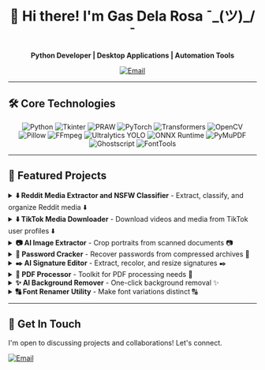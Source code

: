 <div align="center">

# 👋 Hi there! I'm Gas Dela Rosa  ¯\_(ツ)_/¯

**Python Developer | Desktop Applications | Automation Tools**

[![Email](https://img.shields.io/badge/Email-d14836?style=for-the-badge&logo=gmail&logoColor=white)](mailto:gasdlarosa@gmail.com)

</div>

---

## 🛠️ Core Technologies

<p align="center">
  <img src="https://img.shields.io/badge/Python-3776AB?style=for-the-badge&logo=python&logoColor=white" alt="Python"/>
  <img src="https://img.shields.io/badge/Tkinter-2C5985?style=for-the-badge&logo=python&logoColor=white" alt="Tkinter"/>
  <img src="https://img.shields.io/badge/PRAW-FF4500?style=for-the-badge&logo=reddit&logoColor=white" alt="PRAW"/>
  <img src="https://img.shields.io/badge/PyTorch-EE4C2C?style=for-the-badge&logo=pytorch&logoColor=white" alt="PyTorch"/>
  <img src="https://img.shields.io/badge/Transformers-FFD700?style=for-the-badge&logo=hugging-face&logoColor=black" alt="Transformers"/>
  <img src="https://img.shields.io/badge/OpenCV-5C3EE8?style=for-the-badge&logo=opencv&logoColor=white" alt="OpenCV"/>
  <img src="https://img.shields.io/badge/Pillow-92447A?style=for-the-badge&logo=pillow&logoColor=white" alt="Pillow"/>
  <img src="https://img.shields.io/badge/FFmpeg-007800?style=for-the-badge&logo=ffmpeg&logoColor=white" alt="FFmpeg"/>
  <img src="https://img.shields.io/badge/Ultralytics-2A3DA4?style=for-the-badge&logo=yolo&logoColor=white" alt="Ultralytics YOLO"/>
  <img src="https://img.shields.io/badge/ONNX-00594C?style=for-the-badge&logo=onnx&logoColor=white" alt="ONNX Runtime"/>
  <img src="https://img.shields.io/badge/PyMuPDF-A41D1A?style=for-the-badge&logo=pypi&logoColor=white" alt="PyMuPDF"/>
  <img src="https://img.shields.io/badge/Ghostscript-000000?style=for-the-badge&logo=ghostscript&logoColor=white" alt="Ghostscript"/>
  <img src="https://img.shields.io/badge/FontTools-4C4C4C?style=for-the-badge&logo=pypi&logoColor=white" alt="FontTools"/>
</p>

---

## 🚀 Featured Projects

<details>
<summary><strong>⬇️ Reddit Media Extractor and NSFW Classifier</strong> - Extract, classify, and organize Reddit media ⬇️</summary>
<br>

A powerful and user-friendly desktop tool for extracting images and videos from Reddit, classifying them with an AI model, and organizing them into local folders. Built with Python and CustomTkinter, it leverages the Reddit API for content retrieval and a pre-trained AI model for NSFW detection.

<div align="center">
   <img src="https://raw.githubusercontent.com/gasdlarosa/gasdlarosa/main/main_window.png" width="800">
      <img src="https://raw.githubusercontent.com/gasdlarosa/gasdlarosa/main/nsfw_downloads.png" width="800">
         <img src="https://raw.githubusercontent.com/gasdlarosa/gasdlarosa/main/sfw_downloads.png" width="800">
            <img src="https://raw.githubusercontent.com/gasdlarosa/gasdlarosa/main/videos_downloads.png" width="800">

</div>

**Key Features:**
*   **CustomTkinter GUI**: Modern, responsive, and aesthetically pleasing interface.
*   **Reddit API Integration**: Connects using PRAW for efficient post fetching.
*   **Media Extraction**: Downloads images (JPG, PNG, GIF) and videos (MP4, GIFV).
*   **Smart Video Handling**: Merges audio and video streams using FFmpeg.
*   **NSFW Classification**: Employs a Hugging Face Transformers-based AI model to classify media.
*   **Automatic Organization**: Saves media into `videos`, `nsfw`, and `sfw` subdirectories.
*   **Download History**: Prevents redundant downloads by maintaining a session-specific history.
*   **Session Management**: Save and load application settings and credentials.

</details>

<details>
<summary><strong>⬇️ TikTok Media Downloader</strong> - Download videos and media from TikTok user profiles ⬇️</summary>
<br>

A user-friendly desktop application built with Python and Tkinter, designed to download videos and media from TikTok user profiles. It leverages the powerful `yt-dlp` backend.

<div align="center">
  <img src="https://raw.githubusercontent.com/gasdlarosa/gasdlarosa/main/tiktok_media_downloader.png" width="800" alt="TikTok Media Downloader Screenshot">
  <img src="https://raw.githubusercontent.com/gasdlarosa/gasdlarosa/main/tiktok_extracted_media.png" width="800" alt="TikTok Extracted Media Screenshot">
</div>

**Key Features:**
*   **Robust `yt-dlp` Backend:** Leverages `yt-dlp` for powerful download capabilities.
*   **Authenticated Downloads:** Supports private/restricted accounts via cookies.
*   **Configurable Quality:** Choose preferred video and media quality.
*   **Flexible Naming:** Customizable file naming conventions.
*   **Advanced History Management:** Crash-proof checkpointing for download history.

</details>

<details>
<summary><strong>📷 AI Image Extractor</strong> - Crop portraits from scanned documents 📷</summary>
<br>

Automatically detects, de-skews, and crops portrait photos from scanned documents.

<div align="center">
  <img src="https://raw.githubusercontent.com/gasdlarosa/gasdlarosa/main/image-extractor-screenshot.png" width="800">
</div>

**Key Features:**
*   **AI Smart Cropping:** YOLOv8 for optimal head room.
*   **Automatic De-skew:** OpenCV for perspective correction.
*   **Multi-Format Support:** Handles PDFs, Word docs, and images.
*   **Intelligent Filenaming:** Suggests names based on source.

</details>

<details>
<summary><strong>🔐 Password Cracker</strong> - Recover passwords from compressed archives 🔐</summary>
<br>

Comprehensive tool for password recovery from ZIP, RAR, and 7z archives.

<div align="center">
  <img src="https://raw.githubusercontent.com/gasdlarosa/gasdlarosa/main/password-cracker-screenshot.png" width="800">
</div>

**Key Features:**
*   **Multiple Attack Modes:** SecLists, mask, hybrid, custom.
*   **Advanced Options:** Leet speak, keyword filtering.
*   **Session Management:** Save and load configurations.
*   **Detailed Reporting:** Statistics and password strength analysis.

</details>

<details>
<summary><strong>✒️ AI Signature Editor</strong> - Extract, recolor, and resize signatures ✒️</summary>
<br>

Extracts signatures, recolors them, and resizes them for digital documents.

<div align="center">
  <img src="https://raw.githubusercontent.com/gasdlarosa/gasdlarosa/main/e-signature-app-screenshot.png" width="800">
</div>

**Key Features:**
*   **AI Background Removal:** Accurate extraction with Deep Image Segmentation.
*   **Live Preview:** View changes instantly.
*   **Full Customization:** Recolor and resize.
*   **Batch Processing:** Automate multiple images.

</details>

<details>
<summary><strong>📄 PDF Processor</strong> - Toolkit for PDF processing needs 📄</summary>
<br>

Compress, merge, split, convert, and manage PDFs.

<div align="center">
  <img src="https://raw.githubusercontent.com/gasdlarosa/gasdlarosa/main/pdf-processor-screenshot.png" width="800">
</div>

**Key Features:**
*   **Versatile Toolkit:** Compress, merge, split, convert, and more.
*   **High-Quality Engine:** Powered by Ghostscript.
*   **Advanced Functionality:** Page organization, image extraction.
*   **Intuitive GUI:** Simple and fast.

</details>

<details>
<summary><strong>✨ AI Background Remover</strong> - One-click background removal ✨</summary>
<br>

Removes image backgrounds with a single click.

<div align="center">
  <img src="https://raw.githubusercontent.com/gasdlarosa/gasdlarosa/main/background-remover-screenshot.png" width="800">
</div>

**Key Features:**
*   **One-Click Removal:**
*   **Simple & Fast UI:**
*   **Live Previews:**
*   **GUI Logging:**

</details>

<details>
<summary><strong>🔠 Font Renamer Utility</strong> - Make font variations distinct 🔠</summary>
<br>

Modifies font metadata so that font variations (e.g., Bold, Narrow) appear as distinct font families.

<div align="center">
  <img src="https://raw.githubusercontent.com/gasdlarosa/gasdlarosa/main/font-renamer-screenshot.png" width="800">
</div>

**Key Features:**
*   **Batch Processing:** Process folders of fonts.
*   **Intelligent Renaming:**
*   **Detailed Reporting:**
*   **Automatic Backups:**

</details>

---

## 📧 Get In Touch

I'm open to discussing projects and collaborations! Let's connect.

[![Email](https://img.shields.io/badge/Email-d14836?style=flat-square&logo=gmail&logoColor=white)](mailto:gasdlarosa@gmail.com)
